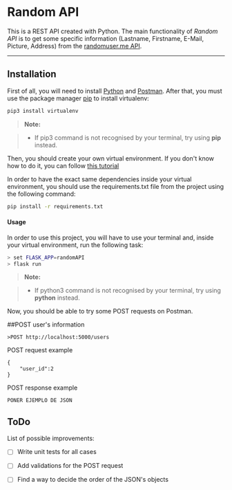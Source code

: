 ﻿Random API
===================

This is a REST API created with Python. The main functionality of *Random API* is to get some specific information (Lastname, Firstname, E-Mail, Picture, Address) from the [ randomuser.me API](https://randomuser.me/api/?ud).

----------


Installation
-------------
First of all, you will need to install [Python](https://www.python.org/downloads/) and [Postman](https://www.getpostman.com/downloads/).
After that, you must use the package manager [pip](https://pip.pypa.io/en/stable/) to install virtualenv:
```bash
pip3 install virtualenv
```
> **Note:**

> - If pip3 command is not recognised by your terminal, try using **pip** instead.

Then, you should create your own virtual environment. If you don't know how to do it, you can follow [this tutorial](https://realpython.com/lessons/creating-virtual-environment/)

In order to have the exact same dependencies inside your virtual environment, you should use the requirements.txt file from the project using the following command:
```bash
pip install -r requirements.txt
``` 
#### Usage
In order to use this project, you will have to use your terminal and, inside your virtual environment, run the following task:
```bash
> set FLASK_APP=randomAPI
> flask run
```
> **Note:**

> - If python3 command is not recognised by your terminal, try using **python** instead.

Now, you should be able to try some POST requests on Postman.

##POST user's information
```
>POST http://localhost:5000/users
```
POST  request example
```
{
	"user_id":2
}
```
POST response example
```
PONER EJEMPLO DE JSON
```
## ToDo
List of possible improvements:

 - [ ] Write unit tests for all cases 
 - [ ] Add validations for the POST request
 - [ ] Find a way to decide the order of the JSON's objects

